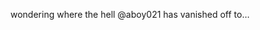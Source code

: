 <!--
id: 226275782
link: http://kevinisom.info/post/226275782/wondering-where-the-hell-aboy021-has-vanished-off
slug: wondering-where-the-hell-aboy021-has-vanished-off
date: Thu Oct 29 2009 11:10:47 GMT+1300 (NZDT)
raw: {"blog_name":"kevinisom","id":226275782,"post_url":"http://kevinisom.info/post/226275782/wondering-where-the-hell-aboy021-has-vanished-off","slug":"wondering-where-the-hell-aboy021-has-vanished-off","type":"text","date":"2009-10-28 22:10:47 GMT","timestamp":1256767847,"state":"published","format":"html","reblog_key":"tFMfUHGG","tags":[],"short_url":"http://tmblr.co/Zw68YyDVB76","highlighted":[],"feed_item":"http://twitter.com/kev_nz/statuses/5241446802","from_feed_id":"650289","note_count":0,"title":null,"body":"<p>wondering where the hell @aboy021 has vanished off to&#8230;</p>"}
publish: 2009-10-029
tags: 
title: null
-->


wondering where the hell @aboy021 has vanished off to…


